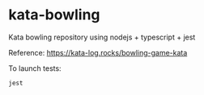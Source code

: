 # kata-bowling
Kata bowling repository using nodejs + typescript + jest

Reference: https://kata-log.rocks/bowling-game-kata

To launch tests:
```
jest
```
